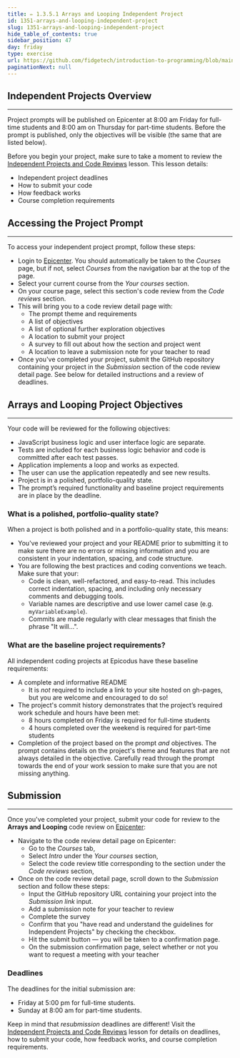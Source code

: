 ```yaml
---
title: ✏️ 1.3.5.1 Arrays and Looping Independent Project
id: 1351-arrays-and-looping-independent-project
slug: 1351-arrays-and-looping-independent-project
hide_table_of_contents: true
sidebar_position: 47
day: friday
type: exercise
url: https://github.com/fidgetech/introduction-to-programming/blob/main/5a_classwork_arrays_and_looping_independent_project.md
paginationNext: null
---
```


## Independent Projects Overview
---

Project prompts will be published on Epicenter at 8:00 am Friday for full-time students and 8:00 am on Thursday for part-time students. Before the prompt is published, only the objectives will be visible (the same that are listed below).

Before you begin your project, make sure to take a moment to review the [Independent Projects and Code Reviews]( https://old.learnhowtoprogram.com/pre-work/getting-started-at-epicodus/independent-projects-and-code-reviews) lesson. This lesson details:

* Independent project deadlines
* How to submit your code
* How feedback works
* Course completion requirements

## Accessing the Project Prompt
---

To access your independent project prompt, follow these steps:

*  Login to [Epicenter](https://epicenter.epicodus.com). You should automatically be taken to the _Courses_ page, but if not, select _Courses_ from the navigation bar at the top of the page.
* Select your current course from the _Your courses_ section.
* On your course page, select this section's code review from the _Code reviews_ section.
* This will bring you to a code review detail page with:
  * The prompt theme and requirements
  * A list of objectives
  * A list of optional further exploration objectives
  * A location to submit your project
  * A survey to fill out about how the section and project went
  * A location to leave a submission note for your teacher to read 
* Once you've completed your project, submit the GitHub repository containing your project in the  _Submission_ section of the code review detail page. See below for detailed instructions and a review of deadlines.

## Arrays and Looping Project Objectives
---

Your code will be reviewed for the following objectives:

* JavaScript business logic and user interface logic are separate.
* Tests are included for each business logic behavior and code is committed after each test passes.
* Application implements a loop and works as expected.
* The user can use the application repeatedly and see new results. 
* Project is in a polished, portfolio-quality state.
* The prompt’s required functionality and baseline project requirements are in place by the deadline.

### What is a polished, portfolio-quality state?
When a project is both polished and in a portfolio-quality state, this means:

* You've reviewed your project and your README prior to submitting it to make sure there are no errors or missing information and you are consistent in your indentation, spacing, and code structure. 
* You are following the best practices and coding conventions we teach. Make sure that your:
  * Code is clean, well-refactored, and easy-to-read. This includes correct indentation, spacing, and including only necessary comments and debugging tools.
  * Variable names are descriptive and use lower camel case (e.g. `myVariableExample`).
  * Commits are made regularly with clear messages that finish the phrase "It will…".

### What are the baseline project requirements?
All independent coding projects at Epicodus have these baseline requirements:

* A complete and informative README
  * It is _not_ required to include a link to your site hosted on gh-pages, but you are welcome and encouraged to do so!  
* The project's commit history demonstrates that the project’s required work schedule and hours have been met:
  * 8 hours completed on Friday is required for full-time students
  * 4 hours completed over the weekend is required for part-time students
* Completion of the project based on the prompt _and_ objectives. The prompt contains details on the project's theme and features that are not always detailed in the objective. Carefully read through the prompt towards the end of your work session to make sure that you are not missing anything.

## Submission
<hr />

Once you've completed your project, submit your code for review to the **Arrays and Looping** code review on [Epicenter](https://epicenter.epicodus.com/):

* Navigate to the code review detail page on Epicenter: 
  * Go to the _Courses_ tab,
  * Select _Intro_ under the _Your courses_ section,
  * Select the code review title corresponding to the section under the _Code reviews_ section,
* Once on the code review detail page, scroll down to the _Submission_ section and follow these steps:
  * Input the GitHub repository URL containing your project into the _Submission link_ input.
  * Add a submission note for your teacher to review
  * Complete the survey
  * Confirm that you "have read and understand the guidelines for Independent Projects" by checking the checkbox. 
  * Hit the submit button — you will be taken to a confirmation page.
  * On the submission confirmation page, select whether or not you want to request a meeting with your teacher

### Deadlines
The deadlines for the initial submission are:

  * Friday at 5:00 pm for full-time students.
  * Sunday at 8:00 am for part-time students.

Keep in mind that _resubmission_ deadlines are different! Visit the [Independent Projects and Code Reviews]( https://old.learnhowtoprogram.com/pre-work/getting-started-at-epicodus/independent-projects-and-code-reviews) lesson for details on deadlines, how to submit your code, how feedback works, and course completion requirements.
